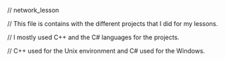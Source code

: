 // network_lesson


// This file is contains with the different projects that I did for my lessons.

// I mostly used C++ and the C# languages for the projects.

// C++ used for the Unix environment and C# used for the Windows.
